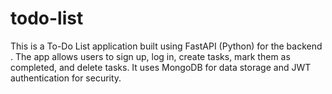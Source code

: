 # todo-list
This is a To-Do List application built using FastAPI (Python) for the backend . The app allows users to sign up, log in, create tasks, mark them as completed, and delete tasks. It uses MongoDB for data storage and JWT authentication for security.
